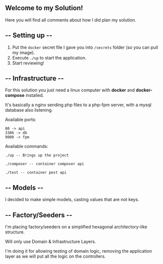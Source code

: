## Welcome to my Solution!

Here you will find all comments about how I did plan my solution.

## -- Setting up --

1. Put the `docker` secret file I gave you into `/secrets` folder (so you can pull my image).
2. Execute ` ./up ` to start the application.
3. Start reviewing!




## -- Infrastructure -- 

For this solution you just need a linux computer with <b>docker</b> and <b>docker-compose</b> installed.

It's basically a nginx sending php files to a php-fpm server, with a mysql database also listening.

Available ports:

```
80 -> api
3306 -> db
9000 -> fpm
```

Available commands:

```shell
./up -- Brings up the project
```

```shell
./composer -- container composer api  
```

```shell
./test -- container pest api
```

## -- Models -- 

I decided to make simple models, casting values that are not keys.

## -- Factory/Seeders -- 

I'm placing factory/seeders on a simplified hexagonal architectory-like structure.

Will only use Domain & Infrastructure Layers.

I'm doing it for allowing testing of domain logic, 
removing the application layer as we will put all the logic on the controllers.

